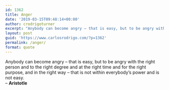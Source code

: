 ```yaml
---
id: 1362
title: Anger
date: '2019-03-15T09:48:14+00:00'
author: crodrigoturner
excerpt: "Anybody can become angry – that is easy, but to be angry with the right person and to the right degree and at the right time and for the right purpose, and in the right way – that is not within everybody's power and is not easy.\r\n- <strong>Aristotle</strong>"
layout: post
guid: 'https://www.carlosrodrigo.com/?p=1362'
permalink: /anger/
format: quote
---
```


Anybody can become angry – that is easy, but to be angry with the right person and to the right degree and at the right time and for the right purpose, and in the right way – that is not within everybody’s power and is not easy.  
– **Aristotle**